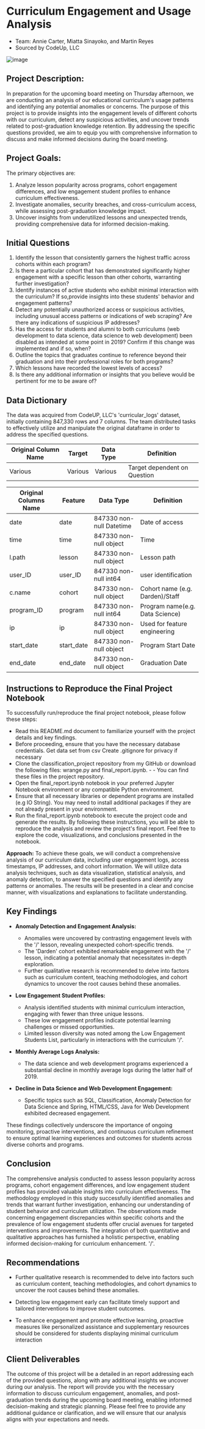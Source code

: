 # Curriculum Engagement and Usage Analysis
- Team: Annie Carter, Miatta Sinayoko, and Martin Reyes
- Sourced by CodeUp, LLC

![image](https://encrypted-tbn0.gstatic.com/images?q=tbn:ANd9GcTgG55eAx6SYJA0sh2VfEBE60TYLs6K_hKcVQjL-0J8rEDVmMkcTCRLf8C4Je3Gd5xCWi0&usqp=CAU)

## **Project Description:**
In preparation for the upcoming board meeting on Thursday afternoon, we are conducting an analysis of our educational curriculum's usage patterns and identifying any potential anomalies or concerns. The purpose of this project is to provide insights into the engagement levels of different cohorts with our curriculum, detect any suspicious activities, and uncover trends related to post-graduation knowledge retention. By addressing the specific questions provided, we aim to equip you with comprehensive information to discuss and make informed decisions during the board meeting.

## **Project Goals:**
The primary objectives are:
1. Analyze lesson popularity across programs, cohort engagement differences, and low engagement student profiles to enhance curriculum effectiveness.
2. Investigate anomalies, security breaches, and cross-curriculum access, while assessing post-graduation knowledge impact.
3. Uncover insights from underutilized lessons and unexpected trends, providing comprehensive data for informed decision-making.

## **Initial Questions**
1. Identify the lesson that consistently garners the highest traffic across cohorts within each program?
2. Is there a particular cohort that has demonstrated significantly higher engagement with a specific lesson than other cohorts, warranting further investigation?
3. Identify instances of active students who exhibit minimal interaction with the curriculum? If so,provide insights into these students' behavior and engagement patterns?
4. Detect any potentially unauthorized access or suspicious activities, including unusual access patterns or indications of web scraping? Are there any indications of suspicious IP addresses?
5. Has the access for students and alumni to both curriculums (web development to data science, data science to web development) been disabled as intended at some point in 2019? Confirm if this change was implemented and if so, when?
6. Outline the topics that graduates continue to reference beyond their graduation and into their professional roles for both programs?
7. Which lessons have recorded the lowest levels of access?
8. Is there any additional information or insights that you believe would be pertinent for me to be aware of?

## **Data Dictionary**
The data was acquired from CodeUP, LLC's 'curricular_logs' dataset, initially containing 847,330 rows and 7 columns. The team distributed tasks to effectively utilize and manipulate the original dataframe in order to address the specified questions.

|    Original Column Name     |   Target    |       Data Type          |       Definition              |
|-----------------------------|-------------|--------------------------|------------------------------ |
|        Various              |  Various    |      Various             | Target dependent on Question  |
                                               


|    Original Columns Name    |   Feature    |       Data Type         |     Definition                |
|-----------------------------|--------------|------------------------ |------------------------------ |
|date                         |date          | 847330 non-null Datetime| Date of access                |
|time                         |time          | 847330 non-null  object | Time                          |
|l.path                       |lesson        | 847330 non-null  object | Lesson path                   | 
|user_ID                      |user_ID       | 847330 non-null  int64  | user identification           |    
|c.name                       |cohort        | 847330 non-null  object |Cohort name (e.g. Darden)/Staff|
|program_ID                   |program       | 847330 non-null  int64  |Program name(e.g. Data Science)|
|ip                           |ip            | 847330 non-null  object | Used for feature engineering  |
|start_date                   |start_date    | 847330 non-null  object | Program Start Date            |
|end_date                     |end_date      | 847330 non-null  object | Graduation Date               |


## **Instructions to Reproduce the Final Project Notebook**
To successfully run/reproduce the final project notebook, please follow these steps:

- Read this README.md document to familiarize yourself with the project details and key findings.
- Before proceeding, ensure that you have the necessary database credentials. Get data set from csv  Create .gitignore for privacy if necessary
- Clone the classification_project repository from my GitHub or download the following files: wrange.py and final_report.ipynb. -  - You can find these files in the project repository.
- Open the final_report.ipynb notebook in your preferred Jupyter Notebook environment or any compatible Python environment.
- Ensure that all necessary libraries or dependent programs are installed (e.g IO String). You may need to install additional packages if they are not already present in your environment.
- Run the final_report.ipynb notebook to execute the project code and generate the results. By following these instructions, you will be able to reproduce the analysis and review the project's final report. Feel free to explore the code, visualizations, and conclusions presented in the notebook.

**Approach:**
To achieve these goals, we will conduct a comprehensive analysis of our curriculum data, including user engagement logs, access timestamps, IP addresses, and cohort information. We will utilize data analysis techniques, such as data visualization, statistical analysis, and anomaly detection, to answer the specified questions and identify any patterns or anomalies. The results will be presented in a clear and concise manner, with visualizations and explanations to facilitate understanding.


## **Key Findings**
- **Anomaly Detection and Engagement Analysis:**
  - Anomalies were uncovered by contrasting engagement levels with the '/' lesson, revealing unexpected cohort-specific trends.
  - The 'Darden' cohort exhibited remarkable engagement with the '/' lesson, indicating a potential anomaly that necessitates in-depth exploration.
  - Further qualitative research is recommended to delve into factors such as curriculum content, teaching methodologies, and cohort dynamics to uncover the root causes behind these anomalies.

- **Low Engagement Student Profiles:**
  - Analysis identified students with minimal curriculum interaction, engaging with fewer than three unique lessons.
  - These low engagement profiles indicate potential learning challenges or missed opportunities.
  - Limited lesson diversity was noted among the Low Engagement Students List, particularly in interactions with the curriculum 
  '/'.
- **Monthly Average Logs Analysis:**
  - The data science and web development programs experienced a substantial decline in monthly average logs during the latter half of 2019.
- **Decline in Data Science and Web Development Engagement:**
  - Specific topics such as SQL, Classification, Anomaly Detection for Data Science and Spring, HTML/CSS, Java for Web Development exhibited decreased engagement.

These findings collectively underscore the importance of ongoing monitoring, proactive interventions, and continuous curriculum refinement to ensure optimal learning experiences and outcomes for students across diverse cohorts and programs.


## **Conclusion**
The comprehensive analysis conducted to assess lesson popularity across programs, cohort engagement differences, and low engagement student profiles has provided valuable insights into curriculum effectiveness. The methodology employed in this study successfully identified anomalies and trends that warrant further investigation, enhancing our understanding of student behavior and curriculum utilization. The observations made concerning engagement discrepancies within specific cohorts and the prevalence of low engagement students offer crucial avenues for targeted interventions and improvements. The integration of both quantitative and qualitative approaches has furnished a holistic perspective, enabling informed decision-making for curriculum enhancement.
'/'.


## **Recommendations**
  - Further qualitative research is recommended to delve into factors such as curriculum content, teaching methodologies, and cohort dynamics to uncover the root causes behind these anomalies.

  - Detecting low engagement early can facilitate timely support and tailored interventions to improve student outcomes.
  - To enhance engagement and promote effective learning, proactive measures like personalized assistance and supplementary resources should be considered for students displaying minimal curriculum interaction
  

## **Client Deliverables**
The outcome of this project will be a detailed in an report addressing each of the provided questions, along with any additional insights we uncover during our analysis. The report will provide you with the necessary information to discuss curriculum engagement, anomalies, and post-graduation trends during the upcoming board meeting, enabling informed decision-making and strategic planning. Please feel free to provide any additional guidance or clarification, and we will ensure that our analysis aligns with your expectations and needs.




